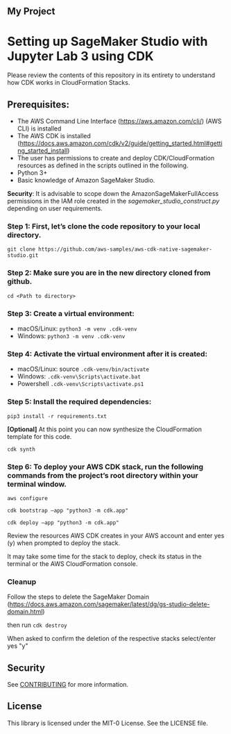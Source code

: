 ## My Project
# Setting up SageMaker Studio with Jupyter Lab 3 using CDK

Please review the contents of this repository in its entirety to understand how CDK works in CloudFormation Stacks.

## Prerequisites:

* The AWS Command Line Interface (https://aws.amazon.com/cli/) (AWS CLI) is installed
* The AWS CDK is installed (https://docs.aws.amazon.com/cdk/v2/guide/getting_started.html#getting_started_install)
* The user has permissions to create and deploy CDK/CloudFormation resources as defined in the scripts outlined in the following.
* Python 3+
* Basic knowledge of Amazon SageMaker Studio.

**Security**: It is advisable to scope down the AmazonSageMakerFullAccess permissions in the IAM role created in the *sagemaker_studio_construct.py* depending on user requirements.

### Step 1: First, let’s clone the code repository to your local directory.

`git clone https://github.com/aws-samples/aws-cdk-native-sagemaker-studio.git`

### Step 2: Make sure you are in the new directory cloned from github.

`cd <Path to directory>`

### Step 3: Create a virtual environment:

* macOS/Linux: `python3 -m venv .cdk-venv`
* Windows: `python3 -m venv .cdk-venv`

### Step 4: Activate the virtual environment after it is created:

* macOS/Linux: source `.cdk-venv/bin/activate`
* Windows: `.cdk-venv\Scripts\activate.bat`
* Powershell `.cdk-venv\Scripts\activate.ps1`

### Step 5: Install the required dependencies:

`pip3 install -r requirements.txt`

**[Optional]** At this point you can now synthesize the CloudFormation template for this code.

`cdk synth`

### Step 6: To deploy your AWS CDK stack, run the following commands from the project’s root directory within your terminal window. 

`aws configure`

`cdk bootstrap —app "python3 -m cdk.app"`

`cdk deploy —app "python3 -m cdk.app"`

Review the resources AWS CDK creates in your AWS account and enter yes (y) when prompted to deploy the stack.

It may take some time for the stack to deploy, check its status in the terminal or the AWS CloudFormation console.

### Cleanup

Follow the steps to delete the SageMaker Domain (https://docs.aws.amazon.com/sagemaker/latest/dg/gs-studio-delete-domain.html)

then run `cdk destroy`

When asked to confirm the deletion of the respective stacks select/enter yes "y"





## Security

See [CONTRIBUTING](CONTRIBUTING.md#security-issue-notifications) for more information.

## License

This library is licensed under the MIT-0 License. See the LICENSE file.

